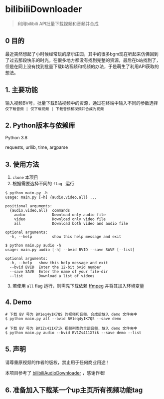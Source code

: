 # bilibiliDownloader
> 利用bilibili API批量下载视频和音频并合成



## 0 目的

最近突然想起了小时候经常玩的摩尔庄园，其中的很多bgm现在听起来仿佛回到了过去那段快乐的时光，在很多地方都没有找到完整的资源，最后在b站找到了，但是在网上没有找到批量下载b站音频和视频的办法，于是萌生了利用API获取的想法。

## 1. 主要功能

输入视频BV号，批量下载B站视频中的资源，通过在终端中输入不同的参数选择 `仅下载音频 | 仅下载视频 | 下载音频和视频并合成为视频`

## 2. Python版本与依赖库

Python 3.8

requests, urllib, time, argparse

## 3. 使用方法

1. `clone` 本项目
2. 根据需要选择不同的 `flag ` 运行

```shell
$ python main.py -h                                  
usage: main.py [-h] {audio,video,all} ...

positional arguments:
  {audio,video,all}  commands
    audio            Download only audio file
    video            Download only video file
    all              Download both video and audio file

optional arguments:
  -h, --help         show this help message and exit
  
$ python main.py audio -h
usage: main.py audio [-h] --bvid BVID --save SAVE [--list]

optional arguments:
  -h, --help   show this help message and exit
  --bvid BVID  Enter the 12-bit bvid number
  --save SAVE  Enter the name of your file-dir
  --list       Download a list of videos
```

3. 若使用 `all` flag 运行，则需先下载依赖 [ffmpeg](https://www.ffmpeg.org/download.html) 并将其加入环境变量

## 4. Demo

```shell
# 下载 BV 号为 BV1eq4y1K7QS 的视频和音频，合成后放入 demo 文件夹中
$ python main.py all --bvid BV1eq4y1K7QS --save demo
```



```shell
# 下载 BV 号为 BV1Zs411X7ik 视频列表的全部音频，放入 demo 文件夹中
$ python main.py audio --bvid BV1Zs411X7ik --save demo --list
```

## 5. 声明

请尊重原视频的作者的版权，禁止用于任何商业用途！

本项目参考了 [bilibiliAudioDownloader]( https://github.com/nuster1128/bilibiliAudioDownloader) ，感谢作者!

## 6. 准备加入下载某一个up主页所有视频功能tag

